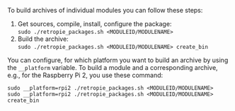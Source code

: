 To build archives of individual modules you can follow these steps:

1. Get sources, compile, install, configure the package:<br>`sudo ./retropie_packages.sh <MODULEID/MODULENAME>`
2. Build the archive:<br>`sudo ./retropie_packages.sh <MODULEID/MODULENAME> create_bin`

You can configure, for which platform you want to build an archive by using the `__platform` variable. To build a module and a corresponding archive, e.g., for the Raspberry Pi 2, you use these command:
```
sudo __platform=rpi2 ./retropie_packages.sh <MODULEID/MODULENAME>
sudo __platform=rpi2 ./retropie_packages.sh <MODULEID/MODULENAME> create_bin
```
